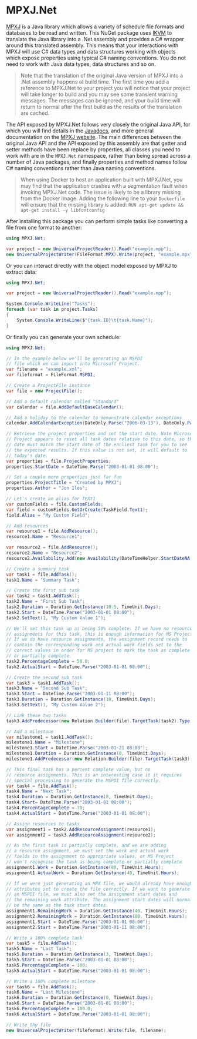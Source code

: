 # MPXJ.Net

[MPXJ](http://mpxj.org) is a Java library which allows a variety of schedule
file formats and databases to be read and written. This NuGet package uses
[IKVM](https://github.com/ikvm-revived/ikvm) to translate the Java library
into a .Net assembly and provides a C# wrapper around this translated
assembly. This means that your interactions with MPXJ will use C# data types
and data structures working with objects which expose properties using
typical C# naming conventions.  You do not need to work with Java data
types, data structures and so on.

> Note that the translation of the original Java version of MPXJ into
> a .Net assembly happens at build time. The first time you add a
> reference to MPXJ.Net to your project you will notice that your project
> will take longer to build and you may see some transient warning messages.
> The messages can be ignored, and your build time will return to normal
> after the first build as the results of the translation are cached.

The API exposed by MPXJ.Net follows very closely the original Java API,
for which you will find details in the
[Javadocs](http://www.mpxj.org/apidocs/index.html), and more general
documentation on the [MPXJ website](https://www.mpxj.org/).
The main differences between the original Java API and the API exposed by this
assembly are that getter and setter methods have been replace by properties,
all classes you need to work with are in the `MPXJ.Net` namespace, rather
than being spread across a number of Java packages, and finally properties
and method names follow C# naming conventions rather than Java naming
conventions.

> When using Docker to host an application built with MPXJ.Net, you may find
> that the application crashes with a segmentation fault when invoking MPXJ.Net
> code. The issue is likely to be a library missing from the Docker image.
> Adding the following line to your `Dockerfile` will ensure that the 
> missing library is added:
> `RUN apt-get update && apt-get install -y libfontconfig`

After installing this package you can perform simple tasks like converting a
file from one format to another:

```c#
using MPXJ.Net;

var project = new UniversalProjectReader().Read("example.mpp");
new UniversalProjectWriter(FileFormat.MPX).Write(project, "example.mpx");
```

Or you can interact directly with the object model exposed by MPXJ to extract
data:

```c#
using MPXJ.Net;

var project = new UniversalProjectReader().Read("example.mpp");

System.Console.WriteLine("Tasks");
foreach (var task in project.Tasks)
{
    System.Console.WriteLine($"{task.ID}\t{task.Name}");
}   
```

Or finally you can generate your own schedule:

```c#
using MPXJ.Net;

// In the example below we'll be generating an MSPDI
// file which we can import into Microsoft Project.
var filename = "example.xml";
var fileformat = FileFormat.MSPDI;

// Create a ProjectFile instance
var file = new ProjectFile();

// Add a default calendar called "Standard"
var calendar = file.AddDefaultBaseCalendar();

// Add a holiday to the calendar to demonstrate calendar exceptions
calendar.AddCalendarException(DateOnly.Parse("2006-03-13"), DateOnly.Parse("2006-03-13"));

// Retrieve the project properties and set the start date. Note Microsoft
// Project appears to reset all task dates relative to this date, so this
// date must match the start date of the earliest task for you to see
// the expected results. If this value is not set, it will default to
// today's date.
var properties = file.ProjectProperties;
properties.StartDate = DateTime.Parse("2003-01-01 08:00");

// Set a couple more properties just for fun
properties.ProjectTitle = "Created by MPXJ";
properties.Author = "Jon Iles";

// Let's create an alias for TEXT1
var customFields = file.CustomFields;
var field = customFields.GetOrCreate(TaskField.Text1);
field.Alias = "My Custom Field";

// Add resources
var resource1 = file.AddResource();
resource1.Name = "Resource1";

var resource2 = file.AddResource();
resource2.Name = "Resource2";
resource2.Availability.Add(new Availability(DateTimeHelper.StartDateNA, DateTimeHelper.EndDateNA, 50));

// Create a summary task
var task1 = file.AddTask();
task1.Name = "Summary Task";

// Create the first sub task
var task2 = task1.AddTask();
task2.Name = "First Sub Task";
task2.Duration = Duration.GetInstance(10.5, TimeUnit.Days);
task2.Start = DateTime.Parse("2003-01-01 08:00");
task2.SetText(1, "My Custom Value 1");

// We'll set this task up as being 50% complete. If we have no resource
// assignments for this task, this is enough information for MS Project.
// If we do have resource assignments, the assignment record needs to
// contain the corresponding work and actual work fields set to the
// correct values in order for MS project to mark the task as complete
// or partially complete.
task2.PercentageComplete = 50.0;
task2.ActualStart = DateTime.Parse("2003-01-01 08:00");

// Create the second sub task
var task3 = task1.AddTask();
task3.Name = "Second Sub Task";
task3.Start = DateTime.Parse("2003-01-11 08:00");
task3.Duration = Duration.GetInstance(10, TimeUnit.Days);
task3.SetText(1, "My Custom Value 2");

// Link these two tasks
task3.AddPredecessor(new Relation.Builder(file).TargetTask(task2).Type(RelationType.FinishStart));

// Add a milestone
var milestone1 = task1.AddTask();
milestone1.Name = "Milestone";
milestone1.Start = DateTime.Parse("2003-01-21 08:00");
milestone1.Duration = Duration.GetInstance(0, TimeUnit.Days);
milestone1.AddPredecessor(new Relation.Builder(file).TargetTask(task3).Type(RelationType.FinishStart));

// This final task has a percent complete value, but no
// resource assignments. This is an interesting case it it requires
// special processing to generate the MSPDI file correctly.
var task4 = file.AddTask();
task4.Name = "Next Task";
task4.Duration = Duration.GetInstance(8, TimeUnit.Days);
task4.Start= DateTime.Parse("2003-01-01 08:00");
task4.PercentageComplete = 70;
task4.ActualStart = DateTime.Parse("2003-01-01 08:00");

// Assign resources to tasks
var assignment1 = task2.AddResourceAssignment(resource1);
var assignment2 = task3.AddResourceAssignment(resource2);

// As the first task is partially complete, and we are adding
// a resource assignment, we must set the work and actual work
// fields in the assignment to appropriate values, or MS Project
// won't recognise the task as being complete or partially complete
assignment1.Work = Duration.GetInstance(80, TimeUnit.Hours);
assignment1.ActualWork = Duration.GetInstance(40, TimeUnit.Hours);

// If we were just generating an MPX file, we would already have enough
// attributes set to create the file correctly. If we want to generate
// an MSPDI file, we must also set the assignment start dates and
// the remaining work attribute. The assignment start dates will normally
// be the same as the task start dates.
assignment1.RemainingWork = Duration.GetInstance(40, TimeUnit.Hours);
assignment2.RemainingWork = Duration.GetInstance(80, TimeUnit.Hours);
assignment1.Start = DateTime.Parse("2003-01-01 08:00");
assignment2.Start = DateTime.Parse("2003-01-11 08:00");

// Write a 100% complete task
var task5 = file.AddTask();
task5.Name = "Last Task";
task5.Duration = Duration.GetInstance(3, TimeUnit.Days);
task5.Start = DateTime.Parse("2003-01-01 08:00");
task5.PercentageComplete = 100;
task5.ActualStart = DateTime.Parse("2003-01-01 08:00");

// Write a 100% complete milestone
var task6 = file.AddTask();
task6.Name = "Last Milestone";
task6.Duration = Duration.GetInstance(0, TimeUnit.Days);
task6.Start = DateTime.Parse("2003-01-01 08:00");
task6.PercentageComplete = 100.0;
task6.ActualStart = DateTime.Parse("2003-01-01 08:00");

// Write the file
new UniversalProjectWriter(fileformat).Write(file, filename);
```

